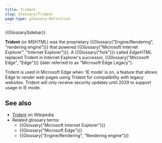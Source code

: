 ```yaml
---
title: Trident
slug: Glossary/Trident
page-type: glossary-definition
---
```


{{GlossarySidebar}}

**Trident** (or _MSHTML_) was the proprietary {{Glossary("Engine/Rendering", "rendering engine")}} that powered {{Glossary("Microsoft Internet Explorer", "Internet Explorer")}}. A {{Glossary("fork")}} called _EdgeHTML_ replaced Trident in Internet Explorer's successor, {{Glossary("Microsoft Edge", "Edge")}} (later referred to as "Microsoft Edge Legacy").

Trident is used in Microsoft Edge when 'IE mode' is on, a feature that allows Edge to render web pages using Trident for compatibility with legacy websites. Trident will only receive security updates until 2029 to support usage in IE mode.

## See also

- [Trident](<https://en.wikipedia.org/wiki/Trident_(software)>) on Wikipedia
- Related glossary terms:
  - {{Glossary("Microsoft Internet Explorer")}}
  - {{Glossary("Microsoft Edge")}}
  - {{Glossary("Engine/Rendering", "Rendering engine")}}
